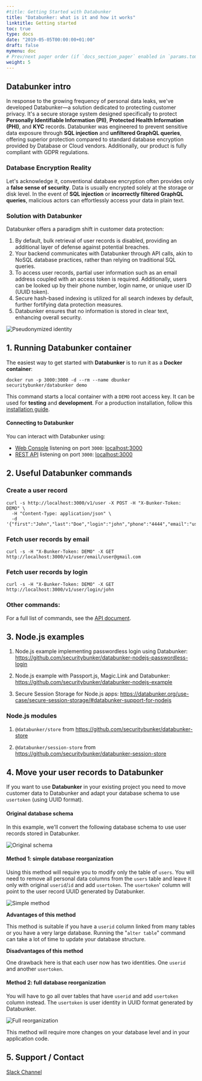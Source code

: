 ```yaml
---
#title: Getting Started with Databunker
title: "Databunker: what is it and how it works"
linktitle: Getting started
toc: true
type: docs
date: "2019-05-05T00:00:00+01:00"
draft: false
mymenu: doc
# Prev/next pager order (if `docs_section_pager` enabled in `params.toml`)
weight: 5
---
```

## Databunker intro

In response to the growing frequency of personal data leaks, we've developed Databunker—a solution dedicated to protecting customer privacy. It's a secure storage system designed specifically to protect **Personally Identifiable Information (PII)**, **Protected Health Information (PHI)**, and **KYC** records. Databunker was engineered to prevent sensitive data exposure through **SQL injection** and **unfiltered GraphQL queries**, offering superior protection compared to standard database encryption provided by Database or Cloud vendors. Additionally, our product is fully compliant with GDPR regulations.

### Database Encryption Reality
Let's acknowledge it, conventional database encryption often provides only a **false sense of security**. Data is usually encrypted solely at the storage or disk level. In the event of **SQL injection** or **incorrectly filtered GraphQL queries**, malicious actors can effortlessly access your data in plain text.

### Solution with Databunker
Databunker offers a paradigm shift in customer data protection:
1. By default, bulk retrieval of user records is disabled, providing an additional layer of defense against potential breaches.
2. Your backend communicates with Databunker through API calls, akin to NoSQL database practices, rather than relying on traditional SQL queries.
3. To access user records, partial user information such as an email address coupled with an access token is required. Additionally, users can be looked up by their phone number, login name, or unique user ID (UUID token).
4. Secure hash-based indexing is utilized for all search indexes by default, further fortifying data protection measures.
5. Databunker ensures that no information is stored in clear text, enhancing overall security.

![Pseudonymized identity](/img/pseudonymized-identity.png)


## 1. Running Databunker container
The easiest way to get started with **Databunker** is to run it as a **Docker container**:

```
docker run -p 3000:3000 -d --rm --name dbunker securitybunker/databunker demo
```

This command starts a local container with a `DEMO` root access key. It can be used for **testing** and **development**. For a production installation, follow this [installation guide](https://databunker.org/doc/install/).

#### Connecting to Databunker

You can interact with Databunker using:

- [Web Console](https://demo.databunker.org/) listening on port `3000`: [localhost:3000](http://localhost:3000)
- [REST API](https://documenter.getpostman.com/view/11310294/Szmcbz32) listening on port `3000`: [localhost:3000](http://localhost:3000)


## 2. Useful Databunker commands

### Create a user record

```
curl -s http://localhost:3000/v1/user -X POST -H "X-Bunker-Token: DEMO" \
  -H "Content-Type: application/json" \
  -d '{"first":"John","last":"Doe","login":"john","phone":"4444","email":"user@gmail.com"}'
```

### Fetch user records by email

```
curl -s -H "X-Bunker-Token: DEMO" -X GET http://localhost:3000/v1/user/email/user@gmail.com
```

### Fetch user records by login

```
curl -s -H "X-Bunker-Token: DEMO" -X GET http://localhost:3000/v1/user/login/john
```

### Other commands:

For a full list of commands, see the [API document](https://documenter.getpostman.com/view/11310294/Szmcbz32).


## 3. Node.js examples
1. Node.js example implementing passwordless login using Databunker:
https://github.com/securitybunker/databunker-nodejs-passwordless-login

2. Node.js example with Passport.js, Magic.Link and Databunker:
https://github.com/securitybunker/databunker-nodejs-example

3. Secure Session Storage for Node.js apps:
https://databunker.org/use-case/secure-session-storage/#databunker-support-for-nodejs

### Node.js modules

1. `@databunker/store` from https://github.com/securitybunker/databunker-store

2. `@databunker/session-store` from https://github.com/securitybunker/databunker-session-store


## 4. Move your user records to Databunker

If you want to use **Databunker** in your existing project you need to move customer data to Databunker and adapt your database schema to use ``usertoken`` (using UUID format).

#### Original database schema

In this example, we'll convert the following database schema to use user records stored in Databunker.

![Original schema](/img/db-original.png)


#### Method 1: simple database reorganization

Using this method will require you to modify only the table of ``users``. You will need to remove all personal data columns from the ``users`` table and leave it only with original ``userid``/``id`` and add ``usertoken``. The ``usertoken``' column will point to the user record UUID generated by Databunker.

![Simple method](/img/db-simple.png)

**Advantages of this method**

This method is suitable if you have a ``userid`` column linked from many tables or you have a very large database. Running the "``alter table``" command can take a lot of time to update your database structure.

**Disadvantages of this method**

One drawback here is that each user now has two identities. One ``userid`` and another ``usertoken``.

#### Method 2: full database reorganization
You will have to go all over tables that have ``userid`` and add ``usertoken`` column instead. The ``usertoken`` is user identity in UUID format generated by Databunker.

![Full reorganization](/img/db-complex.png)

This method will require more changes on your database level and in your application code.


## 5. Support / Contact

[Slack Channel](https://join.slack.com/t/databunker/shared_invite/zt-b6ukxzw3-JCxv8NJDESL40haM45RNIA)
